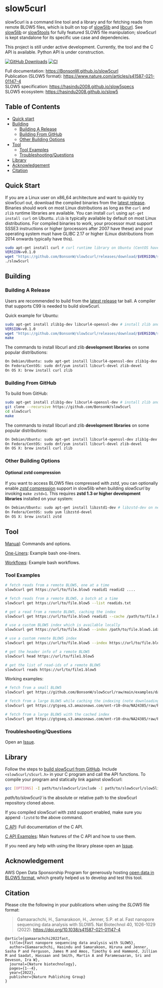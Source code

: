# slow5curl

slow5curl is a command line tool and a library and for fetching reads from remote BLOW5 files, which is built on top of [slow5lib](https://github.com/hasindu2008/slow5lib) and [libcurl](https://curl.se/libcurl/). See [slow5lib](https://github.com/hasindu2008/slow5lib) or [slow5tools](https://github.com/hasindu2008/slow5tools) for fully featured SLOW5 file manipulation; slow5curl is kept standalone for its specific use case and dependencies.

This project is still under active development. Currently, the tool and the C API is available. Python API is under construction.

[![GitHub Downloads](https://img.shields.io/github/downloads/BonsonW/slow5curl/total?logo=GitHub)](https://github.com/BonsonW/slow5curl/releases)
[![CI](https://github.com/BonsonW/slow5curl/actions/workflows/c-cpp.yml/badge.svg)](https://github.com/BonsonW/slow5curl/actions/workflows/c-cpp.yml)

Full documentation: https://BonsonW.github.io/slow5curl<br/>
Publication (SLOW5 format): https://www.nature.com/articles/s41587-021-01147-4<br/>
SLOW5 specification: https://hasindu2008.github.io/slow5specs<br/>
SLOW5 ecosystem: https://hasindu2008.github.io/slow5<br/>

## Table of Contents

- [Quick start](#quick-start)
- [Building](#building)
    - [Building A Release](#building-a-release)
    - [Building From GitHub](#building-from-github)
    - [Other Building Options](#other-building-options)
- [Tool](#tool)
    - [Tool Examples](#tool-examples)
    - [Troubleshooting/Questions](#troubleshootingquestions)
- [Library](#library)
- [Acknowledgement](#acknowledgement)
- [Citation](#citation)

## Quick Start

If you are a Linux user on x86_64 architecture and want to quickly try slow5curl out, download the compiled binaries from the [latest release](https://github.com/BonsonW/slow5curl/releases). Binaries should work on most Linux distributions as long as the `curl` and `zlib` runtime libraries are available. You can install `curl` using `apt-get install curl` on Ubuntu. `zlib` is typically available by default on most Linux distributions. For compiled binaries to work, your processor must support SSSE3 instructions or higher (processors after 2007 have these) and your operating system must have GLIBC 2.17 or higher (Linux distributions from 2014 onwards typically have this). 

```sh
sudo apt-get install curl # curl runtime library on Ubuntu (CentOS have this by default)
VERSION=v0.1.0
wget "https://github.com/BonsonW/slow5curl/releases/download/$VERSION/slow5curl-$VERSION-x86_64-linux-binaries.tar.gz" && tar xvf slow5curl-$VERSION-x86_64-linux-binaries.tar.gz && cd slow5curl-$VERSION/
./slow5curl
```

## Building

### Building A Release
Users are recommended to build from the  [latest release](https://github.com/BonsonW/slow5curl/releases) tar ball. A compiler that supports C99 is needed to build slow5curl.

Quick example for Ubuntu:

```sh
sudo apt-get install zlib1g-dev libcurl4-openssl-dev # install zlib and libcurl development libraries
VERSION=v0.1.0
wget "https://github.com/BonsonW/slow5curl/releases/download/$VERSION/slow5curl-$VERSION-release.tar.gz" && tar xvf slow5curl-$VERSION-release.tar.gz && cd slow5curl-$VERSION/
make
```
The commands to install libcurl and zlib __development libraries__ on some popular distributions:
```sh
On Debian/Ubuntu: sudo apt-get install libcurl4-openssl-dev zlib1g-dev
On Fedora/CentOS: sudo dnf/yum install libcurl-devel zlib-devel
On OS X: brew install curl zlib
```


### Building From GitHub

To build from GitHub:

```sh
sudo apt-get install zlib1g-dev libcurl4-openssl-dev # install zlib and libcurl development libraries
git clone --recursive https://github.com/BonsonW/slow5curl
cd slow5curl
make
```

The commands to install libcurl and zlib __development libraries__ on some popular distributions:
```sh
On Debian/Ubuntu: sudo apt-get install libcurl4-openssl-dev zlib1g-dev
On Fedora/CentOS: sudo dnf/yum install libcurl-devel zlib-devel
On OS X: brew install curl zlib
```

### Other Building Options

#### Optional zstd compression

If you want to access BLOW5 files compressed with *zstd*, you can optionally enable [*zstd* compression](https://facebook.github.io/zstd) support in slow5lib when building *slow5curl* by invoking `make zstd=1`. This requires __zstd 1.3 or higher development libraries__ installed on your system:

```sh
On Debian/Ubuntu: sudo apt-get install libzstd1-dev # libzstd-dev on newer distributions if libzstd1-dev is unavailable
On Fedora/CentOS: sudo yum libzstd-devel
On OS X: brew install zstd
```

## Tool

[Manual](https://bonsonw.github.io/slow5curl/commands.html): Commands and options.

[One-Liners](https://bonsonw.github.io/slow5curl/oneliners.html): Example bash one-liners.

[Workflows](https://bonsonw.github.io/slow5curl/workflows.html): Example bash workflows.

### Tool Examples

```sh
# fetch reads from a remote BLOW5, one at a time
slow5curl get https://url/to/file.blow5 readid1 readid2 ....

# fetch reads from a remote BLOW5, a batch at a time
slow5curl get https://url/to/file.blow5 --list readids.txt

# get a read from a remote BLOW5, caching the index
slow5curl get https://url/to/file.blow5 readid1 --cache /path/to/file.blow5.idx -o read.blow5

# use a custom BLOW5 index which is available locally
slow5curl get https://url/to/file.blow5 --index /path/to/file.blow5.idx --list readids.txt

# use a custom remote BLOW5 index
slow5curl get https://url/to/file.blow5 --index https://url/to/file.blow5.idx --list readids.txt

# get the header info of a remote BLOW5
slow5curl head https://url/to/file1.blow5

# get the list of read-ids of a remote BLOW5
slow5curl reads https://url/to/file1.blow5
```

Working examples:

```sh
# fetch from a small BLOW5
slow5curl get https://github.com/BonsonW/slow5curl/raw/main/examples/data/reads_10.blow5 000286ab-1f80-40e3-a778-8d89e4e52940 -o read.blow5

# fetch from a large BLOW5 while caching the indexing (note downloading the index will take some time)
slow5curl get https://gtgseq.s3.amazonaws.com/ont-r10-dna/NA24385/raw/PGXX22394_reads.blow5 05ef1592-a969-4eb8-b917-44ca536bec36  --cache /tmp/PGXX22394_reads.blow5.idx -o read.blow5

# fetch from a large BLOW5 with the cached index
slow5curl get https://gtgseq.s3.amazonaws.com/ont-r10-dna/NA24385/raw/PGXX22394_reads.blow5 05ef1592-a969-4eb8-b917-44ca536bec36 --index /tmp/PGXX22394_reads.blow5.idx -o read.blow5 
```

### Troubleshooting/Questions

Open an [Issue](https://github.com/BonsonW/slow5curl/issues).

## Library

Follow the steps to [build slow5curl from GitHub](https://github.com/BonsonW/slow5curl/edit/main/README.md#building-from-github). Include `<slow5curl/s5curl.h>` in your C program and call the API functions. To compile your program and statically link against slow5curl:

```sh
gcc [OPTIONS] -I path/to/slow5curl/include -I path/to/slow5curl/slow5lib/include your_program.c path/to/slow5curl/lib/libslow5curl.a -lcurl -lpthread -lz
```

*path/to/slow5curl/* is the absolute or relative path to the slow5curl repository cloned above.

If you compiled slow5curl with zstd support enabled, make sure you append `-lzstd` to the above command.

[C API](https://bonsonw.github.io/slow5curl/slow5curl_api/slow5curl): Full documentation of the C API.

<!--
[Python API](): Full documentation of the Python API.
-->

[C API Examples](https://github.com/BonsonW/slow5curl/tree/main/examples): Main features of the C API and how to use them.

<!--
[Python API Examples](): Main features of the Python API and how to use them.
-->

If you need any help with using the library please open an [Issue](https://github.com/BonsonW/slow5curl/issues).


## Acknowledgement

AWS Open Data Sponsorship Program for generously hosting [open data in BLOW5 format](https://github.com/GenTechGp/gtgseq), which greatly helped us to develop and test this tool.

## Citation

Please cite the following in your publications when using the *SLOW5* file format:

> Gamaarachchi, H., Samarakoon, H., Jenner, S.P. et al. Fast nanopore sequencing data analysis with SLOW5. Nat Biotechnol 40, 1026-1029 (2022). https://doi.org/10.1038/s41587-021-01147-4

```
@article{gamaarachchi2022fast,
  title={Fast nanopore sequencing data analysis with SLOW5},
  author={Gamaarachchi, Hasindu and Samarakoon, Hiruna and Jenner, Sasha P and Ferguson, James M and Amos, Timothy G and Hammond, Jillian M and Saadat, Hassaan and Smith, Martin A and Parameswaran, Sri and Deveson, Ira W},
  journal={Nature biotechnology},
  pages={1--4},
  year={2022},
  publisher={Nature Publishing Group}
}
```
